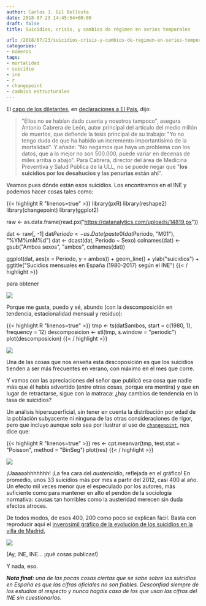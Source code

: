 ```yaml
---
author: Carlos J. Gil Bellosta
date: 2018-07-23 14:45:54+00:00
draft: false
title: Suicidios, crisis, y cambios de régimen en series temporales

url: /2018/07/23/suicidios-crisis-y-cambios-de-regimen-en-series-temporales/
categories:
- números
tags:
- mortalidad
- suicidio
- ine
- r
- changepoint
- cambios estructurales
---
```


El [capo de los diletantes](https://www.datanalytics.com/2018/07/19/que-no-que-es-imposible-esconder-medio-millon-de-muertos-y-que-la-cordialidad-esta-de-mas/), en [declaraciones a El País](https://elpais.com/elpais/2018/07/18/ciencia/1531909943_997080.html), dijo:

>"Ellos no se habían dado cuenta y nosotros tampoco", asegura Antonio Cabrera de León, autor principal del artículo del medio millón de muertos, que defiende la tesis principal de su trabajo: "Yo no tengo duda de que ha habido un incremento importantísimo de la mortalidad". Y añade: "No negamos que haya un problema con los datos, que a lo mejor no son 500.000, puede variar en decenas de miles arriba o abajo". Para Cabrera, director del área de Medicina Preventiva y Salud Pública de la ULL, no se puede negar que "**los suicidios por los desahucios y las penurias están ahí**".

Veamos pues dónde están esos suicidios. Los encontramos en el INE y podemos hacer cosas tales como:

{{< highlight R "linenos=true" >}}
library(pxR)
library(reshape2)
library(changepoint)
library(ggplot2)

raw <- as.data.frame(read.px("https://datanalytics.com/uploads/14819.px"))

dat <- raw[, -1]
dat$Periodo <- as.Date(paste0(dat$Periodo, "M01"),
    "%YM%mM%d")
dat <- dcast(dat, Periodo ~ Sexo)
colnames(dat) <- gsub("Ambos sexos",
    "ambos", colnames(dat))

ggplot(dat, aes(x = Periodo, y = ambos)) +
    geom_line() +
    ylab("suicidios") +
    ggtitle("Sucidios mensuales en España (1980-2017) según el INE")
{{< / highlight >}}

para obtener

![](/wp-uploads/2018/07/suicidios_espana.png#center)

Porque me gusta, puedo y sé, abundo (con la descomposición en tendencia, estacionalidad mensual y residuo):

{{< highlight R "linenos=true" >}}
tmp <- ts(dat$ambos, start = c(1980, 1), frequency = 12)
descomposicion <- stl(tmp, s.window = "periodic")
plot(descomposicion)
{{< / highlight >}}

![](/wp-uploads/2018/07/suicidios_espana_descomposicion.png#center)


Una de las cosas que nos enseña esta descoposición es que los suicidios tienden a ser más frecuentes en verano, con máximo en el mes que corre.

Y vamos con las apreciaciones del señor que publicó esa cosa que nadie más que él había advertido (entre otras cosas, porque era mentira) y que en lugar de retractarse, sigue con la matraca: ¿hay cambios de tendencia en la tasa de suicidios?

Un análisis hipersuperficial, sin tener en cuenta la distribución por edad de la población subyacente ni ninguna de las otras consideraciones de rigor, pero que incluyo aunque solo sea por ilustrar el uso de [`changepoint`](https://cran.r-project.org/web/packages/changepoint/index.html), nos dice que:

{{< highlight R "linenos=true" >}}
    res <- cpt.meanvar(tmp, test.stat = "Poisson", method = "BinSeg")
    plot(res)
{{< / highlight >}}

![](/wp-uploads/2018/07/suicidios_espana_cambio_regimen.png#center)

¡Uaaaaahhhhhhh! ¡La fea cara del _austericidio_, reflejada en el gráfico! En promedio, unos 33 suicidios más por mes a partir del 2012, casi 400 al año. Un efecto mil veces menor que el especulado por los autores, más suficiente como para mantener en alto el pendón de la sociología normativa: causas tan horribles como la austeridad merecen sin duda efectos atroces.

De todos modos, de esos 400, 200 como poco se explican fácil. Basta con reproducir aquí el [inverosímil gráfico de la evolución de los suicidios en la villa de Madrid](https://www.datanalytics.com/2015/12/03/el-curioso-caso-de-los-suicidios-en-la-villa-de-madrid/),

![](/wp-uploads/2015/12/suicidios_municipio_madrid.png#center)

(Ay, INE, INE... ¡qué cosas publicas!)

Y nada, eso.

_**Nota final:** una de las pocas cosas ciertas que se sabe sobre los suicidios en España es que las cifras oficiales no son fiables. Desconfiad siempre de los estudios al respecto y nunca hagáis caso de los que usan las cifras del INE sin cuestionarlas._
